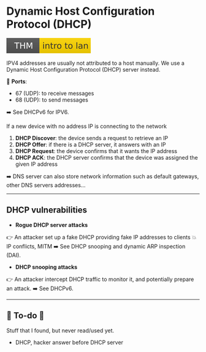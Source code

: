 # Dynamic Host Configuration Protocol (DHCP)

[![introtolan](../../../cybersecurity/_badges/thm/introtolan.svg)](https://tryhackme.com/room/introtolan)

<div class="row row-cols-md-2"><div>

IPV4 addresses are usually not attributed to a host manually. We use a Dynamic Host Configuration Protocol (DHCP) server instead.

🐊️ **Ports**:

* 67 (UDP): to receive messages
* 68 (UDP): to send messages

➡️ See DHCPv6 for IPV6.

</div><div>

If a new device with no address IP is connecting to the network

1. **DHCP Discover**: the device sends a request to retrieve an IP
2. **DHCP Offer**: if there is a DHCP server, it answers with an IP
3. **DHCP Request**: the device confirms that it wants the IP address
4. **DHCP ACK**: the DHCP server confirms that the device was assigned the given IP address

➡️ DNS server can also store network information such as default gateways, other DNS servers addresses...
</div></div>

<hr class="sep-both">

## DHCP vulnerabilities

<div class="row row-cols-md-2"><div>

* **Rogue DHCP server attacks**

👉 An attacker set up a fake DHCP providing fake IP addresses to clients 💥 IP conflicts, MITM ➡️ See DHCP snooping and dynamic ARP inspection (DAI).
</div><div>

* **DHCP snooping attacks**

👉 An attacker intercept DHCP traffic to monitor it, and potentially prepare an attack. ➡️ See DHCPv6.
</div></div>

<hr class="sep-both">

## 👻 To-do 👻

Stuff that I found, but never read/used yet.

<div class="row row-cols-md-2"><div>

* DHCP, hacker answer before DHCP server
</div><div>


</div></div>